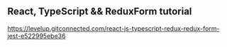 ## React, TypeScript && ReduxForm tutorial

https://levelup.gitconnected.com/react-js-typescript-redux-redux-form-jest-e522995ebe36